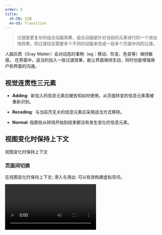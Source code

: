```yaml
---
order: 5
title:
  zh-CN: 过渡
  en-US: Transition
---
```


> 过渡是更复杂的组合动画效果，组合动画是针对当前的元素进行的一个进出场效果，而过渡往往需要多个不同的动画来完成一段多个页面中间的过渡。

人脑灰质（Gray Matter）会对动态的事物（eg：移动、形变、色变等）保持敏感。 在界面中，适当的加入一些过渡效果，能让界面保持生动，同时也能增强用户和界面的沟通。

## 视觉连贯性三元素

- **Adding**:  新加入的信息元素应被告知如何使用，从页面转变的信息元素需被重新识别。

- **Receding**:  与当前页无关的信息元素应采用适当方式移除。

- **Normal**: 指那些从转场开始到结束都没有发生变化的信息元素。

## 视图变化时保持上下文

视图变化时保持上下文

### 页面间切换

在视图变化时保持上下文; 滑入与滑出: 可以有效构建虚拟空间。

<video src="https://os.alipayobjects.com/rmsportal/EejaUGsyExkXyXr.mp4" loop="true" class="video"/>

### 传送带切换(走马灯)

可极大地扩展虚拟空间。

<video src="https://os.alipayobjects.com/rmsportal/GIutPgZMTyfFfrH.mp4" loop="true" class="video"/>


### 折叠窗口

在视图切换时，有助于保持上下文，同时也能拓展虚拟空间。

<video src="https://os.alipayobjects.com/rmsportal/ERKhqHlcHiCDSQu.mp4" loop="true" class="video"/>

## 解释刚刚发生了什么

将用户操作可视化, 来增强用户对操作行为的感知度, 同时也能对元素内容的认知;

在列表或表格中, 变更一个对象时, 加入对象出现与消失效果, 以提示用户所操作的行为。

### 对象增加

增加后, 用一个动画和背景色来区分新增元素, 过一段时间再恢复正常。

<video src="https://os.alipayobjects.com/rmsportal/FqkQMyFqNqielOw.mp4" class="video"/>

### 对象删除

删除后, 用移出的效果来做删除的效果。

<video src="https://os.alipayobjects.com/rmsportal/pnNkNIMoowmGUQy.mp4" class="video"/>

### 对象更改

用户更改了内容时, 在保存后, 在修改过的位置出现背景色, 表示该对象发生过变更, 然后背景色持续一断时间再消失, 恢复正常。

<video src="https://os.alipayobjects.com/rmsportal/XrUIWmsmOlEnZGc.mp4" class="video"/>

### 弹出框呼出

从页面的某个按钮呼出弹出框时, 弹框从按钮处呼起, 可提示用户弹框与按钮的关系。

<video src="https://os.alipayobjects.com/rmsportal/gSNilqbiXOufDXF.mp4" class="video"/>

## 改善感知性能

当无法有效提升『实际性能』时，可以考虑适当转移用户的注意力，来缩短某项操作的感知时间，改善感知性能。